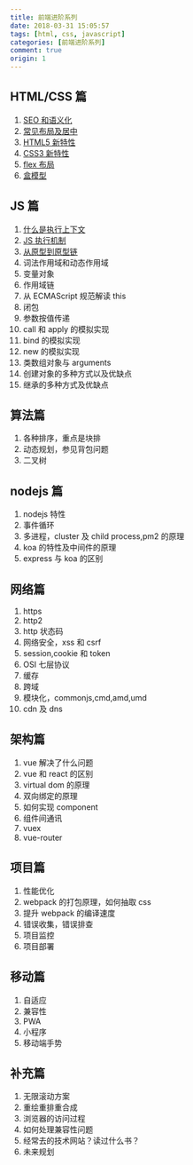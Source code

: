 ```yaml
---
title: 前端进阶系列
date: 2018-03-31 15:05:57
tags: [html, css, javascript]
categories: [前端进阶系列]
comment: true
origin: 1
---
```


## HTML/CSS 篇

1. [SEO 和语义化][1]
2. [常见布局及居中][2]
3. [HTML5 新特性][3]
4. [CSS3 新特性][4]
5. [flex 布局][5]
6. [盒模型][6]

## JS 篇

1. [什么是执行上下文][7]
2. [JS 执行机制][8]
3. [从原型到原型链][9]
4. 词法作用域和动态作用域
5. 变量对象
6. 作用域链
7. 从 ECMAScript 规范解读 this
8. 闭包
9. 参数按值传递
10. call 和 apply 的模拟实现
11. bind 的模拟实现
12. new 的模拟实现
13. 类数组对象与 arguments
14. 创建对象的多种方式以及优缺点
15. 继承的多种方式及优缺点

## 算法篇

1. 各种排序，重点是块排
2. 动态规划，参见背包问题
3. 二叉树

## nodejs 篇

1. nodejs 特性
2. 事件循环
3. 多进程，cluster 及 child process,pm2 的原理
4. koa 的特性及中间件的原理
5. express 与 koa 的区别

## 网络篇

1. https
2. http2
3. http 状态码
4. 网络安全，xss 和 csrf
5. session,cookie 和 token
6. OSI 七层协议
7. 缓存
8. 跨域
9. 模块化，commonjs,cmd,amd,umd
10. cdn 及 dns

## 架构篇

1. vue 解决了什么问题
2. vue 和 react 的区别
3. virtual dom 的原理
4. 双向绑定的原理
5. 如何实现 component
6. 组件间通讯
7. vuex
8. vue-router

## 项目篇

1. 性能优化
2. webpack 的打包原理，如何抽取 css
3. 提升 webpack 的编译速度
4. 错误收集，错误排查
5. 项目监控
6. 项目部署

## 移动篇

1. 自适应
2. 兼容性
3. PWA
4. 小程序
5. 移动端手势

## 补充篇

1. 无限滚动方案
2. 重绘重排重合成
3. 浏览器的访问过程
4. 如何处理兼容性问题
5. 经常去的技术网站？读过什么书？
6. 未来规划

[1]: /FEAdvanced/seo%E5%92%8C%E8%AF%AD%E4%B9%89%E5%8C%96/
[2]: /FEAdvanced/%E5%B8%B8%E8%A7%81%E5%B8%83%E5%B1%80%E5%8F%8A%E5%B1%85%E4%B8%AD/
[3]: /FEAdvanced/HTML5%E6%96%B0%E7%89%B9%E6%96%B0/
[4]: /FEAdvanced/css3%E6%96%B0%E7%89%B9%E6%96%B0/
[5]: /FEAdvanced/flex%E5%B8%83%E5%B1%80/
[6]: /FEAdvanced/%E7%9B%92%E6%A8%A1%E5%9E%8B/
[7]: /FEAdvanced/js%E6%89%A7%E8%A1%8C%E4%B8%8A%E4%B8%8B%E6%96%87/
[8]: /FEAdvanced/JS%E6%89%A7%E8%A1%8C%E6%9C%BA%E5%88%B6/
[9]: /understandJavascript/no.4/
